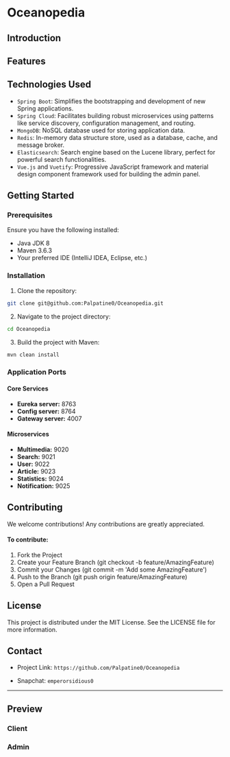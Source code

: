 # Oceanopedia

## Introduction

 
## Features

 
## Technologies Used

- `Spring Boot`: Simplifies the bootstrapping and development of new Spring applications.
- `Spring Cloud`: Facilitates building robust microservices using patterns like service discovery, configuration
  management, and routing.
- `MongoDB`: NoSQL database used for storing application data.
- `Redis`: In-memory data structure store, used as a database, cache, and message broker.
- `Elasticsearch`: Search engine based on the Lucene library, perfect for powerful search functionalities. 
- `Vue.js` and `Vuetify`: Progressive JavaScript framework and material design component framework used for building the
  admin panel.

## Getting Started

### Prerequisites

Ensure you have the following installed:

- Java JDK 8
- Maven 3.6.3
- Your preferred IDE (IntelliJ IDEA, Eclipse, etc.)

### Installation

1. Clone the repository:

```bash
git clone git@github.com:Palpatine0/Oceanopedia.git
```

2. Navigate to the project directory:

```bash
cd Oceanopedia
```

3. Build the project with Maven:

```bash
mvn clean install
```

### Application Ports

#### Core Services

- **Eureka server:** 8763
- **Config server:** 8764
- **Gateway server:** 4007

#### Microservices

- **Multimedia:** 9020
- **Search:** 9021
- **User:** 9022
- **Article:** 9023
- **Statistics:** 9024
- **Notification:** 9025
 
## Contributing

We welcome contributions! Any contributions are greatly appreciated.

#### To contribute:

1. Fork the Project
2. Create your Feature Branch (git checkout -b feature/AmazingFeature)
3. Commit your Changes (git commit -m 'Add some AmazingFeature')
4. Push to the Branch (git push origin feature/AmazingFeature)
5. Open a Pull Request

## License

This project is distributed under the MIT License. See the LICENSE file for more information.

## Contact

- Project Link: `https://github.com/Palpatine0/Oceanopedia`

- Snapchat: `emperorsidious0`

<hr>

## Preview

### Client

<div align="center">
     
</div>

### Admin

<div align="center">
     
</div>
